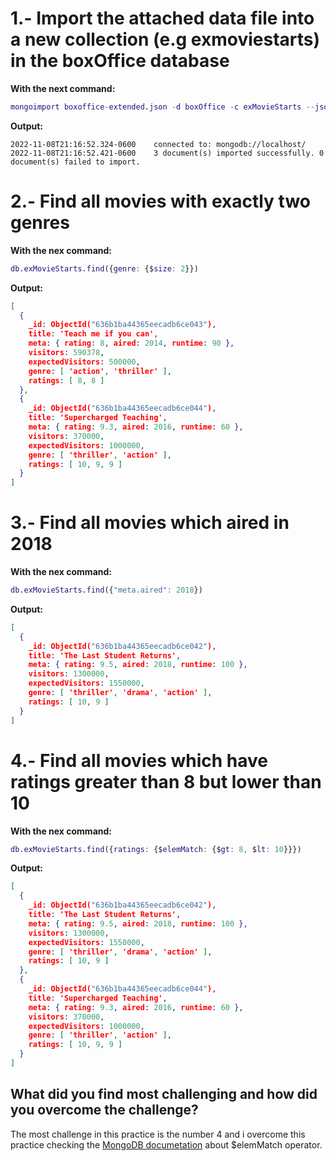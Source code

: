 # 1.- Import the attached data file into a new collection (e.g exmoviestarts) in the boxOffice database

**With the next command:**

~~~m
mongoimport boxoffice-extended.json -d boxOffice -c exMovieStarts --jsonArray
~~~

**Output:**

~~~console
2022-11-08T21:16:52.324-0600    connected to: mongodb://localhost/
2022-11-08T21:16:52.421-0600    3 document(s) imported successfully. 0 document(s) failed to import.
~~~

# 2.- Find all movies with exactly two genres

**With the nex command:**

~~~m
db.exMovieStarts.find({genre: {$size: 2}})
~~~

**Output:**

~~~json
[
  {
    _id: ObjectId("636b1ba44365eecadb6ce043"),
    title: 'Teach me if you can',
    meta: { rating: 8, aired: 2014, runtime: 90 },
    visitors: 590378,
    expectedVisitors: 500000,
    genre: [ 'action', 'thriller' ],
    ratings: [ 8, 8 ]
  },
  {
    _id: ObjectId("636b1ba44365eecadb6ce044"),
    title: 'Supercharged Teaching',
    meta: { rating: 9.3, aired: 2016, runtime: 60 },
    visitors: 370000,
    expectedVisitors: 1000000,
    genre: [ 'thriller', 'action' ],
    ratings: [ 10, 9, 9 ]
  }
]
~~~

# 3.- Find all movies which aired in 2018

**With the nex command:**

~~~m
db.exMovieStarts.find({"meta.aired": 2018})
~~~

**Output:**

~~~json
[
  {
    _id: ObjectId("636b1ba44365eecadb6ce042"),
    title: 'The Last Student Returns',
    meta: { rating: 9.5, aired: 2018, runtime: 100 },
    visitors: 1300000,
    expectedVisitors: 1550000,
    genre: [ 'thriller', 'drama', 'action' ],
    ratings: [ 10, 9 ]
  }
]
~~~

# 4.- Find all movies which have ratings greater than 8 but lower than 10

**With the nex command:**

~~~m
db.exMovieStarts.find({ratings: {$elemMatch: {$gt: 8, $lt: 10}}})
~~~

**Output:**

~~~json
[
  {
    _id: ObjectId("636b1ba44365eecadb6ce042"),
    title: 'The Last Student Returns',
    meta: { rating: 9.5, aired: 2018, runtime: 100 },
    visitors: 1300000,
    expectedVisitors: 1550000,
    genre: [ 'thriller', 'drama', 'action' ],
    ratings: [ 10, 9 ]
  },
  {
    _id: ObjectId("636b1ba44365eecadb6ce044"),
    title: 'Supercharged Teaching',
    meta: { rating: 9.3, aired: 2016, runtime: 60 },
    visitors: 370000,
    expectedVisitors: 1000000,
    genre: [ 'thriller', 'action' ],
    ratings: [ 10, 9, 9 ]
  }
]
~~~

## What did you find most challenging and how did you overcome the challenge?

The most challenge in this practice is the number 4 and i overcome this practice checking the [MongoDB documetation](https://www.mongodb.com/docs/manual/reference/operator/query/elemMatch/) about $elemMatch operator.
